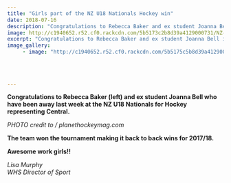 ```yaml
---
title: "Girls part of the NZ U18 Nationals Hockey win"
date: 2018-07-16
description: "Congratulations to Rebecca Baker and ex student Joanna Bell in winning the NZ U18 Nationals for Hockey representing Central..."
image: http://c1940652.r52.cf0.rackcdn.com/5b5173c2b8d39a4129000731/NZ-National-hockey-MUL-facebook.jpg
excerpt: "Congratulations to Rebecca Baker and ex student Joanna Bell in winning the NZ U18 Nationals for Hockey representing Central."
image_gallery:
     - image: "http://c1940652.r52.cf0.rackcdn.com/5b5175c5b8d39a4129000735/NZ-National-hockey-team-photo-MUL-facebook.gif"
    
    
    
    
---
```


<p><strong>Congratulations to Rebecca Baker (left) and ex student Joanna Bell who have been away last week at the NZ U18 Nationals for Hockey representing Central.&nbsp;</strong></p>
<p><strong></strong><em>PHOTO credit to / planethockeymag.com</em><strong></strong></p>
<p><strong>The team won the tournament making it back to back wins for 2017/18. </strong></p>
<p><strong>Awesome work girls!!</strong></p>
<p><em>Lisa Murphy</em><br /><em>WHS Director of Sport</em></p>

